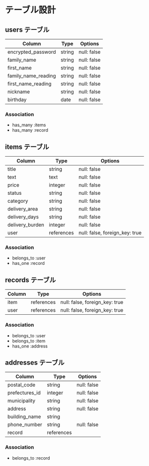 # テーブル設計

## users テーブル

| Column              | Type   | Options     |
| ------------------- | ------ | ----------- |
| encrypted_password  | string | null: false |
| family_name         | string | null: false |
| first_name          | string | null: false |
| family_name_reading | string | null: false |
| first_name_reading  | string | null: false |
| nickname            | string | null: false |
| birthday            | date   | null: false |

### Association

- has_many :items
- has_many :record

## items テーブル

| Column          | Type               | Options                        |
| --------------- | ------------------ | ------------------------------ |
| title           | string             | null: false                    |
| text            | text               | null: false                    |
| price           | integer            | null: false                    |
| status          | string             | null: false                    |
| category        | string             | null: false                    |
| delivery_area   | string             | null: false                    |
| delivery_days   | string             | null: false                    |
| delivery_burden | integer            | null: false                    |
| user            | references         | null: false, foreign_key: true |
### Association

- belongs_to :user
- has_one :record

## records テーブル

| Column    | Type       | Options                        |
| --------- | ---------- | ------------------------------ |
| item      | references | null: false, foreign_key: true |
| user      | references | null: false, foreign_key: true |

### Association

- belongs_to :user
- belongs_to :item
- has_one :address

## addresses テーブル

| Column         | Type       | Options     |
| -------------- | ---------- | ----------- |
| postal_code    | string     | null: false |
| prefectures_id | integer    | null: false |
| municipality   | string     | null: false |
| address        | string     | null: false |
| building_name  | string     |             |
| phone_number   | string     | null: false |
| record         | references |             |

### Association

- belongs_to :record
